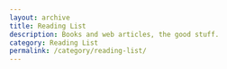 ```yaml
---
layout: archive
title: Reading List
description: Books and web articles, the good stuff.
category: Reading List
permalink: /category/reading-list/
---
```

